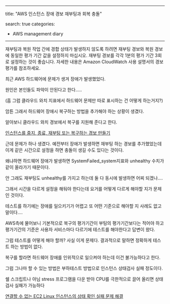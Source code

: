 
---

title:  "AWS 인스턴스 장애 경보 재부팅과 회복 충돌"

search: true
categories: 
  - AWS management diary
---




재부팅과 복원 작업 간에 경합 상태가 발생하지 않도록 하려면 재부팅 경보와 복원 경보에 동일한 평가 기간 값을 설정하지 마십시오. 재부팅 경보를 각각 1분의 평가 기간 3회로 설정하는 것이 좋습니다. 자세한 내용은 Amazon CloudWatch 사용 설명서의 경보 평가를 참조하세요.

최근 AWS 하드웨어에 문제가 생겨 장애가 발생했었다. 

원인은 본인들도 파악이 안된다고 한다.....

(흠 그럼 클라우드 와치 지표에서 하드웨어 문제만 따로 표시하는 건 어떻게 하는거지?)

암튼 그래서 하드웨어 장애시 복구하는 방법을 추가해야 하는 상황이 생겼다.

알아보니 클라우드 와치 경보에서 복구를 지원해 준다고 한다. 

[인스턴스를 중지, 종료, 재부팅 또는 복구하는 경보 만들기](https://docs.aws.amazon.com/ko_kr/AWSEC2/latest/WindowsGuide/UsingAlarmActions.html#AddingRebootActions)

근데 문제가 하나 생겼다. 예전부터 장애가 발생하면 재부팅 하는 경보를 추가했었는데 이게 같은 시간으로 설정을 하면 충돌이 생길 수도 있다는 것이다. 

왜냐하면 하드웨어 장애가 발생하면 SystemFailed_system지표와 unhealthy 수치가 같이 올라가기 때문이다.

안 그래도 재부팅도 unhealthy를 가지고 하는데 둘 다 동시에 발생하면 어찌 되겠나....

그래서 시간을 다르게 설정을 해둬야 한다는데 요거를 어떻게 다르게 해야할 지가 문제인 것이다. 

테스트를 하기에는 장애를 일으키기가 어렵고 또 어떤 기준으로 해야할 지 사례도 없고 말이다....

AWS측에 물어보니 기본적으로 복구의 평가기간이 부팅의 평가기간보다는 적어야 하고 평가기간의 기준은 사용자 서비스마다 다르기에 테스트를 해야한다고 답변이 왔다.

그럼 테스트를 어떻게 해야 할까? 사실 이게 문제다. 결과적으로 말하면 정확하게 테스트 하는 방법이 없다. 

복구를 할라면 하드웨어 장애를 인위적으로 일으켜야 하는데 이건 불가능하다고 한다. 

그럼 그나마 할 수 있는 방법은 부하테스트 방법으로 인스턴스 상태검사 실패 정도이다. 

쉘 스크립트나 아님 stress 프로그램을 다운 받아 CPU를 극한적으로 끌어 올리면 상태검사 실패가 가능하다

[연결할 수 없는 EC2 Linux 인스턴스의 상태 확인 실패 문제 해결](https://aws.amazon.com/ko/premiumsupport/knowledge-center/system-reachability-check/)